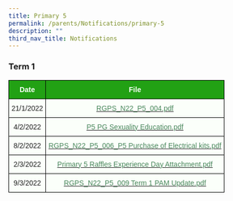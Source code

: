 ```yaml
---
title: Primary 5
permalink: /parents/Notifications/primary-5
description: ""
third_nav_title: Notifications
---
```

### Term 1

<style type="text/css">
.tg  {border-collapse:collapse;border-spacing:0;}
.tg td{border-color:black;border-style:solid;border-width:1px;font-family:Arial, sans-serif;font-size:14px;
  overflow:hidden;padding:10px 5px;word-break:normal;}
.tg th{border-color:black;border-style:solid;border-width:1px;font-family:Arial, sans-serif;font-size:14px;
  font-weight:normal;overflow:hidden;padding:10px 5px;word-break:normal;}
.tg .tg-pk3b{background-color:#FBFFFA;color:#222;text-align:center;vertical-align:top}
.tg .tg-1h0n{background-color:#22A114;color:#FBFFFA;font-weight:bold;text-align:center;vertical-align:top}
.tg .tg-gbal{background-color:#FBFFFA;color:#49875C;text-align:center;text-decoration:underline;vertical-align:top}
</style>
<table class="tg">
<thead>
  <tr>
    <th class="tg-1h0n">Date</th>
    <th class="tg-1h0n">File</th>
  </tr>
</thead>
<tbody>
  <tr>
    <td class="tg-pk3b">21/1/2022</td>
    <td class="tg-gbal"><a href="/files/RGPS_N22_P5_004.pdf"><span style="font-weight:400;color:#49875C">RGPS_N22_P5_004.pdf</span></a><br></td>
  </tr>
  <tr>
    <td class="tg-pk3b">4/2/2022</td>
    <td class="tg-gbal"><a href="/files/P5%20PG%20Sexuality%20Education.pdf"><span style="font-weight:400;color:#49875C">P5 PG Sexuality Education.pdf</span></a><br></td>
  </tr>
  <tr>
    <td class="tg-pk3b">8/2/2022</td>
    <td class="tg-gbal"><a href="/files/RGPS_N22_P5_006_P5%20Purchase%20of%20Electrical%20kits.pdf"><span style="font-weight:400;color:#49875C">RGPS_N22_P5_006_P5 Purchase of Electrical kits.pdf</span></a><br></td>
  </tr>
  <tr>
    <td class="tg-pk3b">2/3/2022</td>
    <td class="tg-gbal"><a href="/files/Primary%205%20Raffles%20Experience%20Day%20Attachment.pdf"><span style="font-weight:400;color:#49875C">Primary 5 Raffles Experience Day Attachment.pdf</span></a><br></td>
  </tr>
  <tr>
    <td class="tg-pk3b">9/3/2022</td>
    <td class="tg-gbal"><a href="/files/RGPS_N22_P5_009%20Term%201%20PAM%20Update.pdf"><span style="font-weight:400;color:#49875C">RGPS_N22_P5_009 Term 1 PAM Update.pdf</span></a></td>
  </tr>
</tbody>
</table>